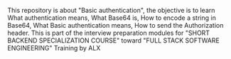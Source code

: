 This repository is about "Basic authentication", the objective is to learn What authentication means, What Base64 is, How to encode a string in Base64, What Basic authentication means, How to send the Authorization header. This is part of the interview preparation modules for "SHORT BACKEND SPECIALIZATION COURSE" toward "FULL STACK SOFTWARE ENGINEERING" Training by ALX
